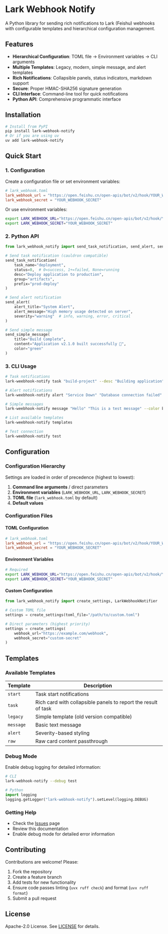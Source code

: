 # Lark Webhook Notify

A Python library for sending rich notifications to Lark (Feishu) webhooks with configurable templates and hierarchical configuration management.

## Features

- **Hierarchical Configuration**: TOML file -> Environment variables -> CLI arguments
- **Multiple Templates**: Legacy, modern, simple message, and alert templates
- **Rich Notifications**: Collapsible panels, status indicators, markdown support
- **Secure**: Proper HMAC-SHA256 signature generation
- **CLI Interface**: Command-line tool for quick notifications
- **Python API**: Comprehensive programmatic interface

## Installation

```bash
# Install from PyPI
pip install lark-webhook-notify
# Or if you are using uv
uv add lark-webhook-notify
```

## Quick Start

### 1. Configuration

Create a configuration file or set environment variables:

```toml
# lark_webhook.toml
lark_webhook_url = "https://open.feishu.cn/open-apis/bot/v2/hook/YOUR_WEBHOOK_URL"
lark_webhook_secret = "YOUR_WEBHOOK_SECRET"
```

Or use environment variables:

```bash
export LARK_WEBHOOK_URL="https://open.feishu.cn/open-apis/bot/v2/hook/YOUR_WEBHOOK_URL"
export LARK_WEBHOOK_SECRET="YOUR_WEBHOOK_SECRET"
```

### 2. Python API

```python
from lark_webhook_notify import send_task_notification, send_alert, send_simple_message

# Send task notification (cauldron compatible)
send_task_notification(
    task_name="deployment",
    status=0,  # 0=success, 1+=failed, None=running
    desc="Deploy application to production",
    group="artifacts",
    prefix="prod-deploy"
)

# Send alert notification
send_alert(
    alert_title="System Alert",
    alert_message="High memory usage detected on server",
    severity="warning"  # info, warning, error, critical
)

# Send simple message
send_simple_message(
    title="Build Complete",
    content="Application v2.1.0 built successfully ",
    color="green"
)
```

### 3. CLI Usage

```bash
# Task notifications
lark-weebhook-notify task "build-project" --desc "Building application" --status 0

# Alert notifications
lark-weebhook-notify alert "Service Down" "Database connection failed" --severity critical

# Simple messages
lark-weebhook-notify message "Hello" "This is a test message" --color blue

# List available templates
lark-weebhook-notify templates

# Test connection
lark-weebhook-notify test
```

## Configuration

### Configuration Hierarchy

Settings are loaded in order of precedence (highest to lowest):

1. **Command line arguments** / direct parameters
2. **Environment variables** (`LARK_WEBHOOK_URL`, `LARK_WEBHOOK_SECRET`)
3. **TOML file** (`lark_webhook.toml` by default)
4. **Default values**

### Configuration Files

#### TOML Configuration

```toml
# lark_webhook.toml
lark_webhook_url = "https://open.feishu.cn/open-apis/bot/v2/hook/YOUR_WEBHOOK_URL"
lark_webhook_secret = "YOUR_WEBHOOK_SECRET"
```

#### Environment Variables

```bash
# Required
export LARK_WEBHOOK_URL="https://open.feishu.cn/open-apis/bot/v2/hook/YOUR_WEBHOOK_URL"
export LARK_WEBHOOK_SECRET="YOUR_WEBHOOK_SECRET"
```

#### Custom Configuration

```python
from lark_webhook_notify import create_settings, LarkWebhookNotifier

# Custom TOML file
settings = create_settings(toml_file="/path/to/custom.toml")

# Direct parameters (highest priority)
settings = create_settings(
    webhook_url="https://example.com/webhook",
    webhook_secret="custom-secret"
)
```

## Templates

### Available Templates

| Template  | Description                                                    |
| --------- | -------------------------------------------------------------- |
| `start`   | Task start notifications                                       |
| `task`    | Rich card with collapsible panels to report the result of task |
| `legacy`  | Simple template (old version compatible)                       |
| `message` | Basic text message                                             |
| `alert`   | Severity-based styling                                         |
| `raw`     | Raw card content passthrough                                   |

### Debug Mode

Enable debug logging for detailed information:

```bash
# CLI
lark-webhook-notify --debug test
```

```python
# Python
import logging
logging.getLogger("lark-webhook-notify").setLevel(logging.DEBUG)
```

### Getting Help

- Check the [Issues](https://github.com/BobAnkh/lark-webhook-notify/issues) page
- Review this documentation
- Enable debug mode for detailed error information

## Contributing

Contributions are welcome! Please:

1. Fork the repository
2. Create a feature branch
3. Add tests for new functionality
4. Ensure code passes linting (`uvx ruff check`) and format (`uvx ruff format`)
5. Submit a pull request

## License

Apache-2.0 License. See [LICENSE](LICENSE) for details.
